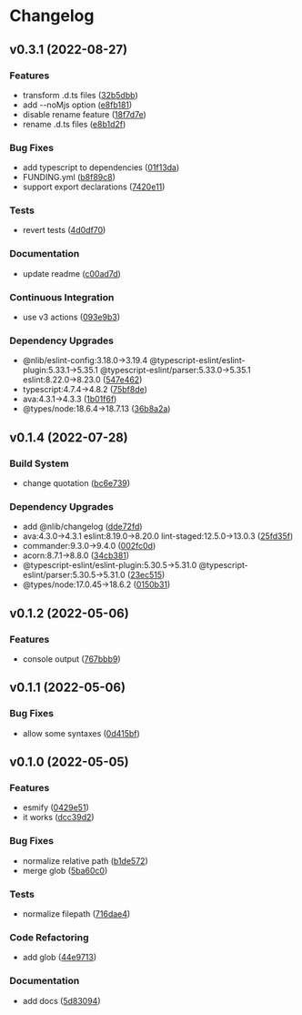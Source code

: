 # Changelog

## v0.3.1 (2022-08-27)

### Features

- transform .d.ts files ([32b5dbb](https://github.com/nlibjs/esmify/commit/32b5dbbf6392750918617b55b79505a2402c5e3b))
- add --noMjs option ([e8fb181](https://github.com/nlibjs/esmify/commit/e8fb1815d51d19eece0993df77e4aeaee48c56d1))
- disable rename feature ([18f7d7e](https://github.com/nlibjs/esmify/commit/18f7d7e798789e0c30a9b605336d0c5c5b84884b))
- rename .d.ts files ([e8b1d2f](https://github.com/nlibjs/esmify/commit/e8b1d2f72befa8cb881f35d58cc14b202c99b33f))

### Bug Fixes

- add typescript to dependencies ([01f13da](https://github.com/nlibjs/esmify/commit/01f13dad5816e88d36205f59018f78f6853a3afe))
- FUNDING.yml ([b8f89c8](https://github.com/nlibjs/esmify/commit/b8f89c808c593cd0bd320eb941cfec9c4713485c))
- support export declarations ([7420e11](https://github.com/nlibjs/esmify/commit/7420e118fb316c33382b65166796e3772cc2039d))

### Tests

- revert tests ([4d0df70](https://github.com/nlibjs/esmify/commit/4d0df7072bdff7cf4e21ed89fb15a350105e6e15))

### Documentation

- update readme ([c00ad7d](https://github.com/nlibjs/esmify/commit/c00ad7dcbc12497897f556ed95c5d8b6da10d9dc))

### Continuous Integration

- use v3 actions ([093e9b3](https://github.com/nlibjs/esmify/commit/093e9b3f656cb8cce090e4be4aa6c2201e0a82a9))

### Dependency Upgrades

- @nlib/eslint-config:3.18.0→3.19.4 @typescript-eslint/eslint-plugin:5.33.1→5.35.1 @typescript-eslint/parser:5.33.0→5.35.1 eslint:8.22.0→8.23.0 ([547e462](https://github.com/nlibjs/esmify/commit/547e46281d29293b807f3d9f30246780b2222f91))
- typescript:4.7.4→4.8.2 ([75bf8de](https://github.com/nlibjs/esmify/commit/75bf8de221da1c4cb85aceab1f32a47161924352))
- ava:4.3.1→4.3.3 ([1b01f6f](https://github.com/nlibjs/esmify/commit/1b01f6fbf9328f7a220423d2b9f1ee80dade0625))
- @types/node:18.6.4→18.7.13 ([36b8a2a](https://github.com/nlibjs/esmify/commit/36b8a2a0d261b9b429055d6aacec7e4d3faca69e))


## v0.1.4 (2022-07-28)

### Build System

- change quotation ([bc6e739](https://github.com/nlibjs/esmify/commit/bc6e7392d7102e279b489970829fb1eb565219ab))

### Dependency Upgrades

- add @nlib/changelog ([dde72fd](https://github.com/nlibjs/esmify/commit/dde72fd8e678f77e5c6a629a552dabb8cae708cc))
- ava:4.3.0→4.3.1 eslint:8.19.0→8.20.0 lint-staged:12.5.0→13.0.3 ([25fd35f](https://github.com/nlibjs/esmify/commit/25fd35fd875044d31887943637c1da2a96487593))
- commander:9.3.0→9.4.0 ([002fc0d](https://github.com/nlibjs/esmify/commit/002fc0d555ab77b6411ac4fb4e76416cf41fe2e9))
- acorn:8.7.1→8.8.0 ([34cb381](https://github.com/nlibjs/esmify/commit/34cb3815529372e94ee3a09141b6082d4a4668a7))
- @typescript-eslint/eslint-plugin:5.30.5→5.31.0 @typescript-eslint/parser:5.30.5→5.31.0 ([23ec515](https://github.com/nlibjs/esmify/commit/23ec515356475916fbcaf8f648cdd9e9d99a9993))
- @types/node:17.0.45→18.6.2 ([0150b31](https://github.com/nlibjs/esmify/commit/0150b317f33e85aeedd11d7fbb4a9c1ebc0387e5))


## v0.1.2 (2022-05-06)

### Features

- console output ([767bbb9](https://github.com/nlibjs/esmify/commit/767bbb97ac6ab1c4cbe0b7c706ced3afce79a332))


## v0.1.1 (2022-05-06)

### Bug Fixes

- allow some syntaxes ([0d415bf](https://github.com/nlibjs/esmify/commit/0d415bf5593363b435fcac15b9ab95108b019d41))


## v0.1.0 (2022-05-05)

### Features

- esmify ([0429e51](https://github.com/nlibjs/esmify/commit/0429e51209b8c20b60285a368426f67b8cdbc8da))
- it works ([dcc39d2](https://github.com/nlibjs/esmify/commit/dcc39d2fd4c87bd06093783376772934b47375c9))

### Bug Fixes

- normalize relative path ([b1de572](https://github.com/nlibjs/esmify/commit/b1de5723a58ebcd2f01478f9bd2d02ac0ea48986))
- merge glob ([5ba60c0](https://github.com/nlibjs/esmify/commit/5ba60c0cff7bd44c08a6f1fcd42c7d06a37c7a79))

### Tests

- normalize filepath ([716dae4](https://github.com/nlibjs/esmify/commit/716dae48c840afe1e8605a92e90ef8ca569bf9c8))

### Code Refactoring

- add glob ([44e9713](https://github.com/nlibjs/esmify/commit/44e97139bbdbfe851e5f61e853e8d191c0480809))

### Documentation

- add docs ([5d83094](https://github.com/nlibjs/esmify/commit/5d83094e7338d02d3e579d64f181b118f7bf9bd8))


